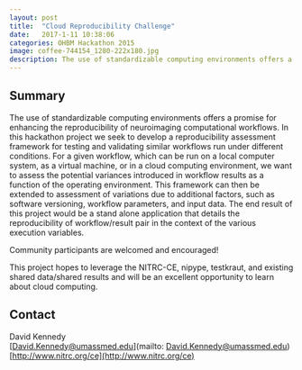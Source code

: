 ```yaml
---
layout: post
title:  "Cloud Reproducibility Challenge"
date:   2017-1-11 10:38:06
categories: OHBM Hackathon 2015
image: coffee-744154_1280-222x180.jpg
description: The use of standardizable computing environments offers a promise for enhancing the reproducibility of neuroimaging computational workflows.
---
```

## Summary
The use of standardizable computing environments offers a promise for enhancing the reproducibility of neuroimaging computational workflows. In this hackathon project we seek to develop a reproducibility assessment framework for testing and validating similar workflows run under different conditions. For a given workflow, which can be run on a local computer system, as a virtual machine, or in a cloud computing environment, we want to assess the potential variances introduced in workflow results as a function of the operating environment. This framework can then be extended to assessment of variations due to additional factors, such as software versioning, workflow parameters, and input data. The end result of this project would be a stand alone application that details the reproducibility of workflow/result pair in the context of the various execution variables.

Community participants are welcomed and encouraged!

This project hopes to leverage the NITRC-CE, nipype, testkraut, and existing shared data/shared results and will be an excellent opportunity to learn about cloud computing.


## Contact  
David Kennedy  
[David.Kennedy@umassmed.edu](mailto: David.Kennedy@umassmed.edu)  
[http://www.nitrc.org/ce](http://www.nitrc.org/ce)  
